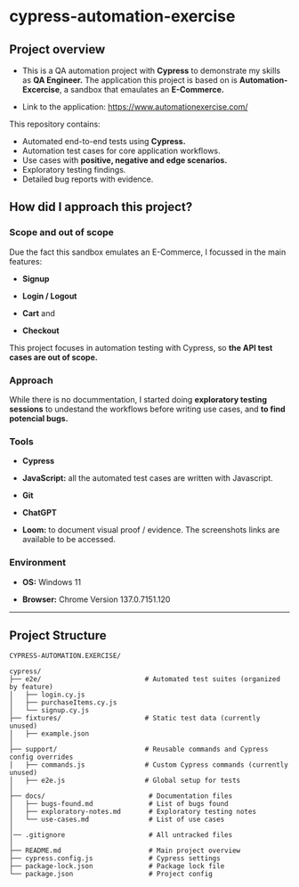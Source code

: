 # cypress-automation-exercise

## Project overview

- This is a QA automation project with **Cypress** to demonstrate my skills as **QA Engineer.** The application this project is based on is **Automation-Excercise**, a sandbox that emaulates an **E-Commerce.**

- Link to the application: https://www.automationexercise.com/

This repository contains:

- Automated end-to-end tests using **Cypress.**
- Automation test cases for core application workflows.
- Use cases with **positive, negative and edge scenarios.**
- Exploratory testing findings.
- Detailed bug reports with evidence.

## How did I approach this project?

### Scope and out of scope

Due the fact this sandbox emulates an E-Commerce, I focussed in the main features:

- **Signup**

- **Login / Logout**

- **Cart** and

- **Checkout**

This project focuses in automation testing with Cypress, so **the API test cases are out of scope.**

### Approach

While there is no docummentation, I started doing **exploratory testing sessions** to undestand the workflows before writing use cases, and **to find potencial bugs.**

### Tools

- **Cypress**

- **JavaScript:** all the automated test cases are written with Javascript.

- **Git**

- **ChatGPT**

- **Loom:** to document visual proof / evidence. The screenshots links are available to be accessed.


### Environment

- **OS:** Windows 11

-  **Browser:** Chrome Version 137.0.7151.120





---------

## Project Structure

```
CYPRESS-AUTOMATION.EXERCISE/

cypress/   
├── e2e/                          # Automated test suites (organized by feature)
│   ├── login.cy.js
│   ├── purchaseItems.cy.js
│   └── signup.cy.js
├── fixtures/                     # Static test data (currently unused)
│   ├── example.json
│  
├── support/                      # Reusable commands and Cypress config overrides
│   ├── commands.js               # Custom Cypress commands (currently unused)
│   ├── e2e.js                    # Global setup for tests
│ 
├── docs/                          # Documentation files
│   ├── bugs-found.md              # List of bugs found
│   ├── exploratory-notes.md       # Exploratory testing notes   
│   └── use-cases.md               # List of use cases
│
│── .gitignore                     # All untracked files 
│ 
├── README.md                      # Main project overview
├── cypress.config.js              # Cypress settings 
├── package-lock.json              # Package lock file
└── package.json                   # Project config


```
